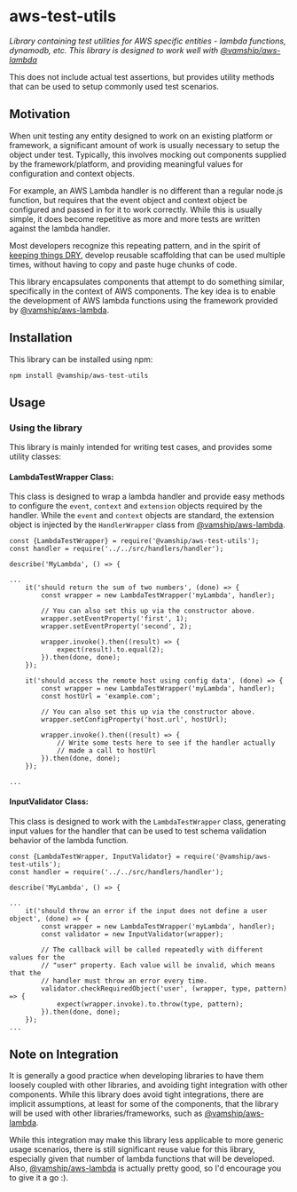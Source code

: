 # aws-test-utils

_Library containing test utilities for AWS specific entities - lambda functions,
dynamodb, etc. This library is designed to work well with
[@vamship/aws-lambda](https://github.com/vamshi/aws-lambda)_

This does not include actual test assertions, but provides utility methods that
can be used to setup commonly used test scenarios.

## Motivation

When unit testing any entity designed to work on an existing platform or
framework, a significant amount of work is usually necessary to setup the object
under test. Typically, this involves mocking out components supplied by the
framework/platform, and providing meaningful values for configuration and
context objects.

For example, an AWS Lambda handler is no different than a regular node.js
function, but requires that the event object and context object be configured
and passed in for it to work correctly. While this is usually simple, it does
become repetitive as more and more tests are written against the lambda
handler.

Most developers recognize this repeating pattern, and in the spirit of
[keeping things DRY](https://en.wikipedia.org/wiki/Don%27t_repeat_yourself),
develop reusable scaffolding that can be used multiple times, without having to
copy and paste huge chunks of code.

This library encapsulates components that attempt to do something similar,
specifically in the context of AWS components. The key idea is to enable the
development of AWS lambda functions using the framework provided by
[@vamship/aws-lambda](https://github.com/vamshi/aws-lambda).

## Installation

This library can be installed using npm:

```
npm install @vamship/aws-test-utils
```

## Usage

### Using the library

This library is mainly intended for writing test cases, and provides some
utility classes:

#### LambdaTestWrapper Class:

This class is designed to wrap a lambda handler and provide easy methods to
configure the `event`, `context` and `extension` objects required by the
handler. While the `event` and `context` objects are standard, the extension
object is injected by the `HandlerWrapper` class from
[@vamship/aws-lambda](https://github.com/vamshi/aws-lambda).

```
const {LambdaTestWrapper} = require('@vamship/aws-test-utils');
const handler = require('../../src/handlers/handler');

describe('MyLambda', () => {

...
    it('should return the sum of two numbers', (done) => {
        const wrapper = new LambdaTestWrapper('myLambda', handler);

        // You can also set this up via the constructor above.
        wrapper.setEventProperty('first', 1);
        wrapper.setEventProperty('second', 2);

        wrapper.invoke().then((result) => {
            expect(result).to.equal(2);
        }).then(done, done);
    });

    it('should access the remote host using config data', (done) => {
        const wrapper = new LambdaTestWrapper('myLambda', handler);
        const hostUrl = 'example.com';

        // You can also set this up via the constructor above.
        wrapper.setConfigProperty('host.url', hostUrl);

        wrapper.invoke().then((result) => {
            // Write some tests here to see if the handler actually
            // made a call to hostUrl
        }).then(done, done);
    });

...
```

#### InputValidator Class:

This class is designed to work with the `LambdaTestWrapper` class, generating
input values for the handler that can be used to test schema validation behavior
of the lambda function.

```
const {LambdaTestWrapper, InputValidator} = require('@vamship/aws-test-utils');
const handler = require('../../src/handlers/handler');

describe('MyLambda', () => {

...
    it('should throw an error if the input does not define a user object', (done) => {
        const wrapper = new LambdaTestWrapper('myLambda', handler);
        const validator = new InputValidator(wrapper);

        // The callback will be called repeatedly with different values for the
        // "user" property. Each value will be invalid, which means that the
        // handler must throw an error every time.
        validator.checkRequiredObject('user', (wrapper, type, pattern) => {
            expect(wrapper.invoke).to.throw(type, pattern);
        }).then(done, done);
    });
...
```

## Note on Integration

It is generally a good practice when developing libraries to have them loosely
coupled with other libraries, and avoiding tight integration with other
components. While this library does avoid tight integrations, there are implicit
assumptions, at least for some of the components, that the library will be used
with other libraries/frameworks, such as
[@vamship/aws-lambda](https://github.com/vamshi/aws-lambda).

While this integration may make this library less applicable to more generic
usage scenarios, there is still significant reuse value for this library,
especially given that number of lambda functions that will be developed. Also,
[@vamship/aws-lambda](https://github.com/vamshi/aws-lambda) is actually pretty
good, so I'd encourage you to give it a go :).
